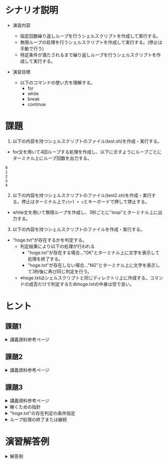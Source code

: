 # シナリオ説明
- 演習内容
  - 指定回数繰り返しループを行うシェルスクリプトを作成して実行する。
  - 無限ループの処理を行うシェルスクリプトを作成して実行する。(停止は手動で行う)
  - 特定条件が満たされるまで繰り返しループを行うシェルスクリプトを作成して実行する。

- 演習目標
  - 以下のコマンドの使い方を理解する。
    - for
    - while
    - break
    - continue

# 課題

1. 以下の内容を持つシェルスクリプトのファイル(test.sh)を作成・実行する。
  - for文を用いて4回ループする処理を作成し、以下に示すようにループごとにターミナル上にループ回数を出力する。  

  ```
  0
  1
  2
  3
  4
  ```

2. 以下の内容を持つシェルスクリプトのファイル(test2.sh)を作成・実行する。停止はターミナル上で`ctrl + c`とキーボードで押して停止する。
  - while文を用いて無限ループを作成し、3秒ごとに"loop"とターミナル上に出力する。

3. 以下の内容を持つシェルスクリプトのファイルを作成・実行する。
 - "hoge.txt"が存在するかを判定する。
   - 判定結果により以下の処理が行われる
     - "hoge.txt"が存在する場合…"OK"とターミナル上に文字を表示して処理を終了する。
     - "hoge.txt"が存在しない場合…"NG"とターミナル上に文字を表示して3秒後に再び同じ判定を行う。
   - ※hoge.txtはシェルスクリプトと同じディレクトリ上に作成する。コマンドの成否だけで判定するためhoge.txtの中身は空で良い。

# ヒント
## 課題1
<details><summary>講義資料参考ページ</summary><div>

- 繰り返しループの書き方
  - p84
</div></details>

## 課題2
<details><summary>講義資料参考ページ</summary><div>

- 繰り返しループの書き方
  - p85
</div></details>

## 課題3
<details><summary>講義資料参考ページ</summary><div>

- 条件指定
  - p82

- 繰り返しループの書き方
  - p85
</div></details>

<details><summary>解くための指針</summary><div>

- 演習2で行った内容と本演習の課題2で行った内容を組み合わせる
- 新しい要素は次の２点
  - `hoge.txt`が存在するかの条件指定
  - 条件が一致したときのループ処理の終了、または一致しないときのループ処理の継続
</div></details>

<details><summary>"hoge.txt"の存在判定の条件指定</summary><div>

- ファイルの存在の判定には、講義資料p82の`-e ファイルパス`(ファイルが存在すれば真)を使用して以下のように記載する。

``` sh
FILE="hoge.txt"

[ -e $FILE ]
```

</div></details>

<details><summary>ループ処理の終了または継続</summary><div>

- 講義資料p85の記載を参照し、ループ処理の終了には`break`、継続には`continue`を使用する。本課題ではどちらも使用する。

``` sh
FILE="hoge.txt"

[ -e $FILE ]
```

</div></details>

# 演習解答例  

<details><summary>解答例</summary><div>

## 一定回数ループを繰り返すシェルスクリプトの作成  
シェルスクリプトファイル"test.sh"をエディタから作成し、下記の内容を書き込む。  

```
#!/bin/bash

for ((i=0; i<5; i++))
do
  echo $i
done
```

test.shを実行する。  

`bash test.sh`

以下の内容がターミナル上に表示されていることを確認。  

```
0
1
2
3
4
```

## 無限ループのシェルスクリプトの作成  

シェルスクリプトファイル"test2.sh"をエディタから作成し、下記の内容を書き込む。  

```
#!/bin/bash

while true
do
  echo "loop"
  sleep 3
done
```

test2.shを実行する。  

`bash test2.sh`

以下の内容が3秒ごとにターミナル上に表示されていることを確認。  

```
loop
```

ターミナル上で次のキーを押して、シェルスクリプトを停止する。

`ctrl + c`

## 特定条件が満たされるまでループを繰り返すシェルスクリプトの作成

シェルスクリプトファイル"test3.sh"をエディタから作成し、下記の内容を書き込む。  

```
#!/bin/bash

FILE="hoge.txt"

while true
do
  if [ -e $FILE ]; then
    echo "OK"
    break
  else
    echo "NG"
    sleep 3
    continue
  fi
done
```

test3.shを実行する。  

`bash test3.sh`

hoge.txtが存在しない場合は、以下の内容が3秒ごとにターミナル上に表示されていることを確認。  

```
NG
```

hoge.txtが存在する場合は、以下の内容がターミナル上に表示されループが終了することを確認。

```
OK
```

処理中にhoge.txtを作成した場合は下記のようになりループが終了することを確認。

```
NG
NG ←次の処理が実行される前にファイルhoge.txtを作成
OK
```

</div></details>